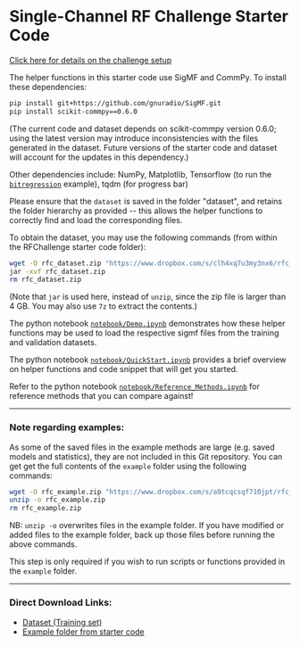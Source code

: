 # Single-Channel RF Challenge Starter Code

[Click here for details on the challenge setup](https://rfchallenge.mit.edu/wp-content/uploads/2021/08/Challenge1_pdf_detailed_description.pdf)

The helper functions in this starter code use SigMF and CommPy. To install these dependencies:
```bash
pip install git+https://github.com/gnuradio/SigMF.git
pip install scikit-commpy==0.6.0
```
(The current code and dataset depends on scikit-commpy version 0.6.0; using the latest version may introduce inconsistencies with the files generated in the dataset. Future versions of the starter code and dataset will account for the updates in this dependency.)

Other dependencies include: NumPy, Matplotlib, Tensorflow (to run the [`bitregression`](https://github.com/RFChallenge/rfchallenge_singlechannel_starter/tree/main/example/demod_bitregression) example), tqdm (for progress bar)  

Please ensure that the `dataset` is saved in the folder "dataset", and retains the folder hierarchy as provided -- this allows the helper functions to correctly find and load the corresponding files.

To obtain the dataset, you may use the following commands (from within the RFChallenge starter code folder):
```bash
wget -O rfc_dataset.zip "https://www.dropbox.com/s/clh4xq7u3my3nx6/rfc_dataset.zip?dl=0"
jar -xvf rfc_dataset.zip
rm rfc_dataset.zip
```
(Note that `jar` is used here, instead of `unzip`, since the zip file is larger than 4 GB. You may also use `7z` to extract the contents.)


The python notebook [`notebook/Demo.ipynb`](https://github.com/RFChallenge/rfchallenge_singlechannel_starter/blob/main/notebook/Demo.ipynb) demonstrates how these helper functions may be used to load the respective sigmf files from the training and validation datasets.

The python notebook [`notebook/QuickStart.ipynb`](https://github.com/RFChallenge/rfchallenge_singlechannel_starter/blob/main/notebook/QuickStart.ipynb) provides a brief overview on helper functions and code snippet that will get you started.

Refer to the python notebook [`notebook/Reference_Methods.ipynb`](https://github.com/RFChallenge/rfchallenge_singlechannel_starter/blob/main/notebook/Reference_Methods.ipynb) for reference methods that you can compare against!

---

### Note regarding examples:
As some of the saved files in the example methods are large (e.g. saved models and statistics), they are not included in this Git repository. 
You can get get the full contents of the `example` folder using the following commands:
```bash
wget -O rfc_example.zip "https://www.dropbox.com/s/a9tcqcsqf710jpt/rfc_example.zip?dl=0"
unzip -o rfc_example.zip
rm rfc_example.zip
```
NB: `unzip -o` overwrites files in the example folder. If you have modified or added files to the example folder, back up those files before running the above commands.

This step is only required if you wish to run scripts or functions provided in the `example` folder.

---
### Direct Download Links:
* [Dataset (Training set)](https://www.dropbox.com/s/clh4xq7u3my3nx6/rfc_dataset.zip?dl=0)
* [Example folder from starter code](https://www.dropbox.com/s/a9tcqcsqf710jpt/rfc_example.zip?dl=0)
